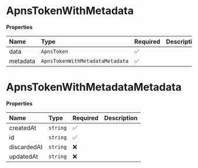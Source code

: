 # ApnsTokenWithMetadata

**Properties**

| Name     | Type                            | Required | Description |
| :------- | :------------------------------ | :------- | :---------- |
| data     | `ApnsToken`                     | ✅       |             |
| metadata | `ApnsTokenWithMetadataMetadata` | ✅       |             |

# ApnsTokenWithMetadataMetadata

**Properties**

| Name        | Type     | Required | Description |
| :---------- | :------- | :------- | :---------- |
| createdAt   | `string` | ✅       |             |
| id          | `string` | ✅       |             |
| discardedAt | `string` | ❌       |             |
| updatedAt   | `string` | ❌       |             |
